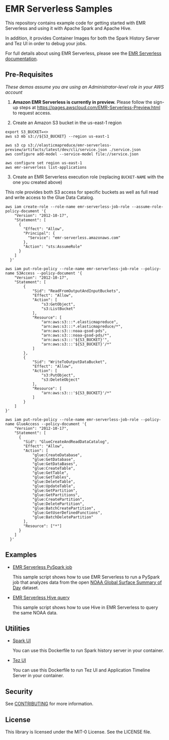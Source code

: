 # EMR Serverless Samples

This repository contains example code for getting started with EMR Serverless and using it with Apache Spark and Apache Hive.

In addition, it provides Container Images for both the Spark History Server and Tez UI in order to debug your jobs.

For full details about using EMR Serverless, please see the [EMR Serverless documentation](https://docs.aws.amazon.com/emr/latest/EMR-Serverless-UserGuide/emr-serverless.html).

## Pre-Requisites

_These demos assume you are using an Administrator-level role in your AWS account_

1. **Amazon EMR Serverless is currently in preview.** Please follow the sign-up steps at https://pages.awscloud.com/EMR-Serverless-Preview.html to request access.

2. Create an Amazon S3 bucket in the us-east-1 region

```shell
export S3_BUCKET=<>
aws s3 mb s3://${S3_BUCKET} --region us-east-1

aws s3 cp s3://elasticmapreduce/emr-serverless-preview/artifacts/latest/dev/cli/service.json ./service.json
aws configure add-model --service-model file://service.json

aws configure set region us-east-1
aws emr-serverless list-applications

```

3. Create an EMR Serverless execution role (replacing `BUCKET-NAME` with the one you created above)

This role provides both S3 access for specific buckets as well as full read and write access to the Glue Data Catalog.

```shell
aws iam create-role --role-name emr-serverless-job-role --assume-role-policy-document '{
    "Version": "2012-10-17",
    "Statement": [
      {
        "Effect": "Allow",
        "Principal": {
          "Service": "emr-serverless.amazonaws.com"
        },
        "Action": "sts:AssumeRole"
      }
    ]
  }'

aws iam put-role-policy --role-name emr-serverless-job-role --policy-name S3Access --policy-document '{
    "Version": "2012-10-17",
    "Statement": [
        {
            "Sid": "ReadFromOutputAndInputBuckets",
            "Effect": "Allow",
            "Action": [
                "s3:GetObject",
                "s3:ListBucket"
            ],
            "Resource": [
                "arn:aws:s3:::*.elasticmapreduce",
                "arn:aws:s3:::*.elasticmapreduce/*",
                "arn:aws:s3:::noaa-gsod-pds",
                "arn:aws:s3:::noaa-gsod-pds/*",
                "arn:aws:s3:::'${S3_BUCKET}'",
                "arn:aws:s3:::'${S3_BUCKET}'/*"
            ]
        },
        {
            "Sid": "WriteToOutputDataBucket",
            "Effect": "Allow",
            "Action": [
                "s3:PutObject",
                "s3:DeleteObject"
            ],
            "Resource": [
                "arn:aws:s3:::'${S3_BUCKET}'/*"
            ]
        }
    ]
}'

aws iam put-role-policy --role-name emr-serverless-job-role --policy-name GlueAccess --policy-document '{
    "Version": "2012-10-17",
    "Statement": [
      {
        "Sid": "GlueCreateAndReadDataCatalog",
        "Effect": "Allow",
        "Action": [
            "glue:CreateDatabase",
            "glue:GetDatabase",
            "glue:GetDataBases",
            "glue:CreateTable",
            "glue:GetTable",
            "glue:GetTables",
            "glue:DeleteTable",
            "glue:UpdateTable",
            "glue:GetPartition",
            "glue:GetPartitions",
            "glue:CreatePartition",
            "glue:DeletePartition",
            "glue:BatchCreatePartition",
            "glue:GetUserDefinedFunctions",
            "glue:BatchDeletePartition"
        ],
        "Resource": ["*"]
      }
    ]
  }'
```
  

## Examples

- [EMR Serverless PySpark job](/examples/pyspark/README.md)

  This sample script shows how to use EMR Serverless to run a PySpark job that analyzes data from the open [NOAA Global Surface Summary of Day](https://registry.opendata.aws/noaa-gsod/) dataset.

- [EMR Serverless Hive query](/examples/hive/README.md)

  This sample script shows how to use Hive in EMR Serverless to query the same NOAA data.

## Utilities

- [Spark UI](/utilities/spark-ui/)

  You can use this Dockerfile to run Spark history server in your container.

- [Tez UI](/utilities/tez-ui/)

  You can use this Dockerfile to run Tez UI and Application Timeline Server in your container.

## Security

See [CONTRIBUTING](CONTRIBUTING.md#security-issue-notifications) for more information.

## License

This library is licensed under the MIT-0 License. See the LICENSE file.
